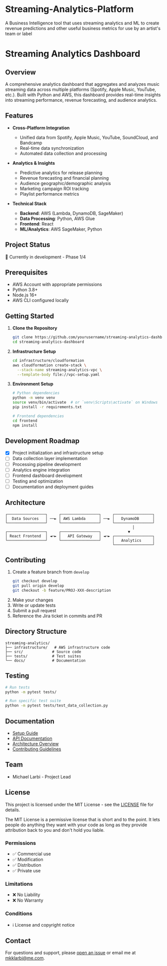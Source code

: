 # Streaming-Analytics-Platform
A Business Intelligence tool that uses streaming analytics and ML to create revenue predictions and other useful business metrics for use by an artist's team or label
# Streaming Analytics Dashboard

## Overview
A comprehensive analytics dashboard that aggregates and analyzes music streaming data across multiple platforms (Spotify, Apple Music, YouTube, etc.). Built with Python and AWS, this dashboard provides real-time insights into streaming performance, revenue forecasting, and audience analytics.

## Features
- **Cross-Platform Integration**
  - Unified data from Spotify, Apple Music, YouTube, SoundCloud, and Bandcamp
  - Real-time data synchronization
  - Automated data collection and processing

- **Analytics & Insights**
  - Predictive analytics for release planning
  - Revenue forecasting and financial planning
  - Audience geographic/demographic analysis
  - Marketing campaign ROI tracking
  - Playlist performance metrics

- **Technical Stack**
  - **Backend**: AWS (Lambda, DynamoDB, SageMaker)
  - **Data Processing**: Python, AWS Glue
  - **Frontend**: React
  - **ML/Analytics**: AWS SageMaker, Python

## Project Status
🚧 Currently in development - Phase 1/4

## Prerequisites
- AWS Account with appropriate permissions
- Python 3.8+
- Node.js 16+
- AWS CLI configured locally

## Getting Started
1. **Clone the Repository**
   ```bash
   git clone https://github.com/yourusername/streaming-analytics-dashboard.git
   cd streaming-analytics-dashboard
   ```

2. **Infrastructure Setup**
   ```bash
   cd infrastructure/cloudformation
   aws cloudformation create-stack \
     --stack-name streaming-analytics-vpc \
     --template-body file://vpc-setup.yaml
   ```

3. **Environment Setup**
   ```bash
   # Python dependencies
   python -m venv venv
   source venv/bin/activate  # or `venv\Scripts\activate` on Windows
   pip install -r requirements.txt

   # Frontend dependencies
   cd frontend
   npm install
   ```

## Development Roadmap
- [x] Project initialization and infrastructure setup
- [ ] Data collection layer implementation
- [ ] Processing pipeline development
- [ ] Analytics engine integration
- [ ] Frontend dashboard development
- [ ] Testing and optimization
- [ ] Documentation and deployment guides

## Architecture
```
┌─────────────────┐     ┌─────────────────┐     ┌─────────────────┐
│  Data Sources   │ ──► │ AWS Lambda      │ ──► │   DynamoDB      │
└─────────────────┘     └─────────────────┘     └─────────────────┘
                                                         │
┌─────────────────┐     ┌─────────────────┐            ▼
│ React Frontend  │ ◄─► │   API Gateway   │ ◄─► ┌─────────────────┐
└─────────────────┘     └─────────────────┘     │   Analytics     │
                                                └─────────────────┘
```

## Contributing
1. Create a feature branch from `develop`
   ```bash
   git checkout develop
   git pull origin develop
   git checkout -b feature/PROJ-XXX-description
   ```
2. Make your changes
3. Write or update tests
4. Submit a pull request
5. Reference the Jira ticket in commits and PR

## Directory Structure
```
streaming-analytics/
├── infrastructure/   # AWS infrastructure code
├── src/             # Source code
├── tests/           # Test suites
└── docs/            # Documentation
```

## Testing
```bash
# Run tests
python -m pytest tests/

# Run specific test suite
python -m pytest tests/test_data_collection.py
```

## Documentation
- [Setup Guide](docs/setup.md)
- [API Documentation](docs/api.md)
- [Architecture Overview](docs/architecture.md)
- [Contributing Guidelines](docs/contributing.md)

## Team
- Michael Larbi - Project Lead

## License

This project is licensed under the MIT License - see the [LICENSE](LICENSE) file for details.

The MIT License is a permissive license that is short and to the point. It lets people do anything they want with your code as long as they provide attribution back to you and don't hold you liable.

### Permissions
- ✅ Commercial use
- ✅ Modification
- ✅ Distribution
- ✅ Private use

### Limitations
- ❌ No Liability
- ❌ No Warranty

### Conditions
- ℹ️ License and copyright notice

## Contact
For questions and support, please [open an issue](https://github.com/yourusername/streaming-analytics-dashboard/issues) or email me at mkklarbi@me.com.

